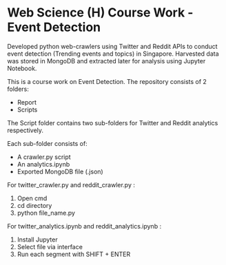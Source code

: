 # Web Science (H) Course Work - Event Detection
Developed python web-crawlers using Twitter and Reddit APIs to conduct event detection (Trending events and topics) in Singapore.
Harvested data was stored in MongoDB and extracted later for analysis using Jupyter Notebook.

This is a course work on Event Detection. The repository consists of 2 folders:
- Report
- Scripts

The Script folder contains two sub-folders for Twitter and Reddit analytics respectively. 

Each sub-folder consists of:
- A crawler.py script
- An analytics.ipynb
- Exported MongoDB file (.json)

For twitter_crawler.py and reddit_crawler.py :
1) Open cmd
2) cd directory
3) python file_name.py 

For twitter_analytics.ipynb and reddit_analytics.ipynb :
1) Install Jupyter
2) Select file via interface
3) Run each segment with SHIFT + ENTER
